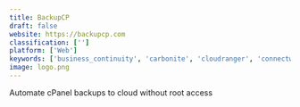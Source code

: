 ```yaml
---
title: BackupCP
draft: false 
website: https://backupcp.com
classification: ['']
platform: ['Web']
keywords: ['business_continuity', 'carbonite', 'cloudranger', 'connectwise_automate', 'continuum', 'crashplan_pro', 'double-take_cloud', 'eset_endpoint_security', 'elephantdrive', 'kaseya_vsa', 'livedrive', 'opsgenie', 'rg_system', 'rapid_recovery', 'resilio_connect', 'rubrik', 'sos_online_backup', 'solarwinds_backup', 'spanning', 'spinbackup', 'storagepipe', 'zerto']
image: logo.png
---
```

Automate cPanel backups to cloud without root access